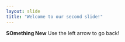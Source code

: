 ```yaml
---
layout: slide
title: "Welcome to our second slide!"
---
```

**SOmething New**
Use the left arrow to go back!
